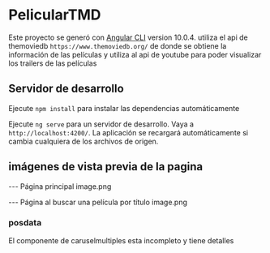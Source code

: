 # PelicularTMD

Este proyecto se generó con  [Angular CLI](https://github.com/angular/angular-cli) version 10.0.4.
utiliza el api de themoviedb `https://www.themoviedb.org/` de donde se obtiene la información de las películas y utiliza al api de youtube para poder visualizar los trailers de las películas 

## Servidor de desarrollo

Ejecute `npm install` para instalar las dependencias automáticamente 

Ejecute  `ng serve` para un servidor de desarrollo. Vaya a `http://localhost:4200/`. La aplicación se recargará automáticamente si cambia cualquiera de los archivos de origen.

## imágenes de vista previa de la pagina 
--- Página principal 
image.png

--- Página al buscar una película por título
image.png

### posdata
El componente de caruselmultiples esta incompleto y tiene detalles